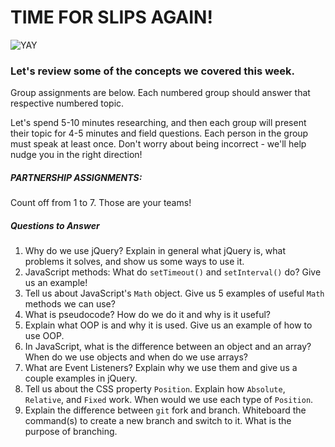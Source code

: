 # TIME FOR SLIPS AGAIN!

![YAY](https://i.giphy.com/l2YWfJ8WCq1zWgFyw.gif)

### Let's review some of the concepts we covered this week.
Group assignments are below. Each numbered group should answer that respective numbered topic.

Let's spend 5-10 minutes researching, and then each group will present their topic for 4-5 minutes and field questions. Each person in the group must speak at least once. Don't worry about being incorrect - we'll help nudge you in the right direction!


##### PARTNERSHIP ASSIGNMENTS:

Count off from 1 to 7.  Those are your teams!


##### Questions to Answer
1. Why do we use jQuery? Explain in general what jQuery is, what problems it solves, and show us some ways to use it.
2. JavaScript methods: What do `setTimeout()` and `setInterval()` do? Give us an example!
3. Tell us about JavaScript's `Math` object. Give us 5 examples of useful `Math` methods we can use?
4. What is pseudocode? How do we do it and why is it useful?
5. Explain what OOP is and why it is used. Give us an example of how to use OOP.
6. In JavaScript, what is the difference between an object and an array? When do we use objects and when do we use arrays?
7. What are Event Listeners? Explain why we use them and give us a couple examples in jQuery.
8. Tell us about the CSS property `Position`. Explain how `Absolute`, `Relative`, and `Fixed` work. When would we use each type of `Position`.
9. Explain the difference between `git` fork and branch. Whiteboard the command(s) to create a new branch and switch to it. What is the purpose of branching.
